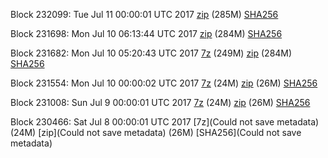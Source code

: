 Block 232099: Tue Jul 11 00:00:01 UTC 2017 [zip](https://transfer.sh/aulKu/bootstrap.dat.20170711.zip) (285M) [SHA256](https://transfer.sh/10jW2u/sha256.txt)

Block 231698: Mon Jul 10 06:13:44 UTC 2017 [zip](https://transfer.sh/7lax7/bootstrap.dat.20170710.zip) (284M) [SHA256](https://transfer.sh/brgpd/sha256.txt)

Block 231682: Mon Jul 10 05:20:43 UTC 2017 [7z](https://transfer.sh/DaUHJ/bootstrap.dat.20170710.7z) (249M) [zip](https://transfer.sh/qMGHU/bootstrap.dat.20170710.zip) (284M) [SHA256](https://transfer.sh/3fNUx/sha256.txt)

Block 231554: Mon Jul 10 00:00:02 UTC 2017 [7z](https://transfer.sh/x4u3l/bootstrap.dat.20170710.7z) (24M) [zip](https://transfer.sh/hrJ86/bootstrap.dat.20170710.zip) (26M) [SHA256](https://transfer.sh/XrgZz/sha256.txt)

Block 231008: Sun Jul  9 00:00:01 UTC 2017 [7z](https://transfer.sh/RQDBf/bootstrap.dat.20170709.7z) (24M) [zip](https://transfer.sh/kkQKa/bootstrap.dat.20170709.zip) (26M) [SHA256](https://transfer.sh/rYmHc/sha256.txt)

Block 230466: Sat Jul  8 00:00:01 UTC 2017 [7z](Could not save metadata) (24M) [zip](Could not save metadata) (26M) [SHA256](Could not save metadata)
